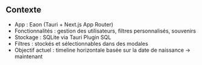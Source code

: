 ## Contexte

- App : Eaon (Tauri + Next.js App Router)
- Fonctionnalités : gestion des utilisateurs, filtres personnalisés, souvenirs
- Stockage : SQLite via Tauri Plugin SQL
- Filtres : stockés et sélectionnables dans des modales
- Objectif actuel : timeline horizontale basée sur la date de naissance -> maintenant
